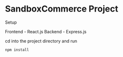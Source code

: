 # SandboxCommerce Project
Setup 

Frontend - React.js
Backend - Express.js

cd into the project directory and run

`
    npm install
`